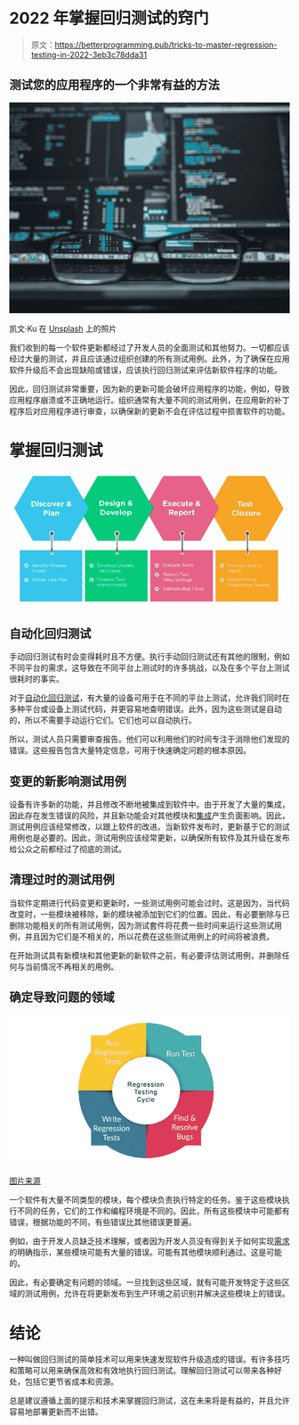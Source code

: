 # 2022 年掌握回归测试的窍门

> 原文：<https://betterprogramming.pub/tricks-to-master-regression-testing-in-2022-3eb3c78dda31>

## 测试您的应用程序的一个非常有益的方法

![](img/1f41b816c93cfdb7728ca303d01fab0c.png)

凯文·Ku 在 [Unsplash](https://unsplash.com?utm_source=medium&utm_medium=referral) 上的照片

我们收到的每一个软件更新都经过了开发人员的全面测试和其他努力。一切都应该经过大量的测试，并且应该通过组织创建的所有测试用例。此外，为了确保在应用软件升级后不会出现缺陷或错误，应该执行回归测试来评估新软件程序的功能。

因此，回归测试非常重要，因为新的更新可能会破坏应用程序的功能，例如，导致应用程序崩溃或不正确地运行。组织通常有大量不同的测试用例，在应用新的补丁程序后对应用程序进行审查，以确保新的更新不会在评估过程中损害软件的功能。

# 掌握回归测试

![](img/ed0c0df3e2ad6efe32f302251dc22a02.png)

## 自动化回归测试

手动回归测试有时会变得耗时且不方便。执行手动回归测试还有其他的限制，例如不同平台的需求，这导致在不同平台上测试时的许多挑战，以及在多个平台上测试很耗时的事实。

对于[自动化回归测试](https://www.perfecto.io/blog/automated-regression-testing)，有大量的设备可用于在不同的平台上测试，允许我们同时在多种平台或设备上测试代码，并更容易地查明错误。此外，因为这些测试是自动的，所以不需要手动运行它们。它们也可以自动执行。

所以，测试人员只需要审查报告。他们可以利用他们的时间专注于消除他们发现的错误。这些报告包含大量特定信息，可用于快速确定问题的根本原因。

## 变更的新影响测试用例

设备有许多新的功能，并且修改不断地被集成到软件中。由于开发了大量的集成，因此存在发生错误的风险，并且新功能会对其他模块和[集成](https://www.mulesoft.com/resources/integration)产生负面影响。因此，测试用例应该经常修改，以跟上软件的改进。当新软件发布时，更新基于它的测试用例也是必要的。因此，测试用例应该经常更新，以确保所有软件及其升级在发布给公众之前都经过了彻底的测试。

## 清理过时的测试用例

当软件定期进行代码变更和更新时，一些测试用例可能会过时。这是因为，当代码改变时，一些模块被移除，新的模块被添加到它们的位置。因此，有必要删除与已删除功能相关的所有测试用例，因为测试套件将花费一些时间来运行这些测试用例，并且因为它们是不相关的，所以花费在这些测试用例上的时间将被浪费。

在开始测试具有新模块和其他更新的新软件之前，有必要评估测试用例，并删除任何与当前情况不再相关的用例。

## 确定导致问题的领域

![](img/965defa1fd9239ac116f3ed9b499b5a3.png)

[图片来源](https://www.fleekitsolutions.com/regression-testing-approach-tools/)

一个软件有大量不同类型的模块，每个模块负责执行特定的任务。鉴于这些模块执行不同的任务，它们的工作和编程环境是不同的。因此，所有这些模块中可能都有错误，根据功能的不同，有些错误比其他错误更普遍。

例如，由于开发人员缺乏技术理解，或者因为开发人员没有得到关于如何实现[需求](https://searchsoftwarequality.techtarget.com/definition/requirements-analysis)的明确指示，某些模块可能有大量的错误。可能有其他模块顺利通过。这是可能的。

因此，有必要确定有问题的领域。一旦找到这些区域，就有可能开发特定于这些区域的测试用例，允许在将更新发布到生产环境之前识别并解决这些模块上的错误。

# 结论

一种叫做回归测试的简单技术可以用来快速发现软件升级造成的错误。有许多技巧和策略可以用来确保高效和有效地执行回归测试。理解回归测试可以带来各种好处，包括它更节省成本和资源。

总是建议遵循上面的提示和技术来掌握回归测试，这在未来将是有益的，并且允许容易地部署更新而不出错。